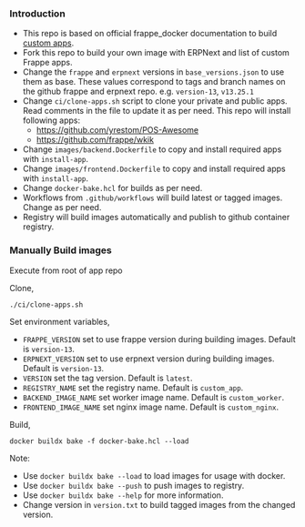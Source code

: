 ### Introduction

- This repo is based on official frappe_docker documentation to build [custom apps](https://github.com/frappe/frappe_docker/blob/main/custom_app/README.md).
- Fork this repo to build your own image with ERPNext and list of custom Frappe apps.
- Change the `frappe` and `erpnext` versions in `base_versions.json` to use them as base. These values correspond to tags and branch names on the github frappe and erpnext repo. e.g. `version-13`, `v13.25.1`
- Change `ci/clone-apps.sh` script to clone your private and public apps. Read comments in the file to update it as per need. This repo will install following apps:
  - https://github.com/yrestom/POS-Awesome
  - https://github.com/frappe/wkik
- Change `images/backend.Dockerfile` to copy and install required apps with `install-app`.
- Change `images/frontend.Dockerfile` to copy and install required apps with `install-app`.
- Change `docker-bake.hcl` for builds as per need.
- Workflows from `.github/workflows` will build latest or tagged images. Change as per need.
- Registry will build images automatically and publish to github container registry.

### Manually Build images

Execute from root of app repo

Clone,

```shell
./ci/clone-apps.sh
```

Set environment variables,

- `FRAPPE_VERSION` set to use frappe version during building images. Default is `version-13`.
- `ERPNEXT_VERSION` set to use erpnext version during building images. Default is `version-13`.
- `VERSION` set the tag version. Default is `latest`.
- `REGISTRY_NAME` set the registry name. Default is `custom_app`.
- `BACKEND_IMAGE_NAME` set worker image name. Default is `custom_worker`.
- `FRONTEND_IMAGE_NAME` set nginx image name. Default is `custom_nginx`.

Build,

```shell
docker buildx bake -f docker-bake.hcl --load
```

Note:

- Use `docker buildx bake --load` to load images for usage with docker.
- Use `docker buildx bake --push` to push images to registry.
- Use `docker buildx bake --help` for more information.
- Change version in `version.txt` to build tagged images from the changed version.
